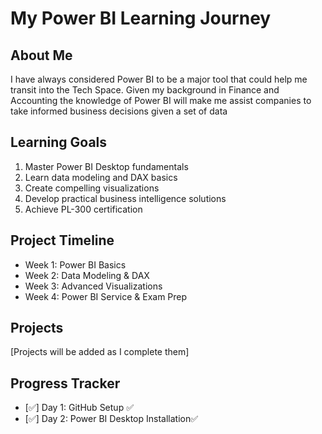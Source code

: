 # My Power BI Learning Journey

## About Me
I have always considered Power BI to be a major tool that could help me transit into the Tech Space. Given my background in Finance and Accounting the knowledge of Power BI will make me assist companies to take informed business decisions given a set of data 

## Learning Goals
1. Master Power BI Desktop fundamentals
2. Learn data modeling and DAX basics
3. Create compelling visualizations
4. Develop practical business intelligence solutions
5. Achieve PL-300 certification

## Project Timeline
- Week 1: Power BI Basics
- Week 2: Data Modeling & DAX
- Week 3: Advanced Visualizations
- Week 4: Power BI Service & Exam Prep

## Projects
[Projects will be added as I complete them]


## Progress Tracker
- [✅] Day 1: GitHub Setup ✅
- [✅] Day 2: Power BI Desktop Installation✅
